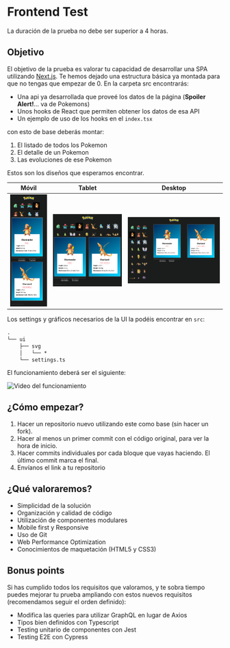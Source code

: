 # Frontend Test

La duración de la prueba no debe ser superior a 4 horas.

## Objetivo

El objetivo de la prueba es valorar tu capacidad de desarrollar una SPA utilizando [Next.js](https://nextjs.org/).
Te hemos dejado una estructura básica ya montada para que no tengas que empezar de 0. En la carpeta src encontrarás:

* Una api ya desarrollada que proveé los datos de la página (**Spoiler Alert!**... va de Pokemons)
* Unos hooks de React que permiten obtener los datos de esa API
* Un ejemplo de uso de los hooks en el `index.tsx`

con esto de base deberás montar:

1. El listado de todos los Pokemon
2. El detalle de un Pokemon
3. Las evoluciones de ese Pokemon

Estos son los diseños que esperamos encontrar.

| Móvil | Tablet | Desktop |
|---|---|---|
| ![Diseño en móvil](docs/mobile.png) | ![Diseño en tablet](docs/tablet.png) | ![Diseño en desktop](docs/desktop.png) |

Los settings y gráficos necesarios de la UI la podéis encontrar en `src`:

```
.
└── ui
    ├── svg
    │   └── *
    └── settings.ts
```

El funcionamiento deberá ser el siguiente:

![Video del funcionamiento](docs/function.gif)

## ¿Cómo empezar?

1. Hacer un repositorio nuevo utilizando este como base (sin hacer un fork).
2. Hacer al menos un primer commit con el código original, para ver la hora de inicio.
3. Hacer commits individuales por cada bloque que vayas haciendo. El último commit marca el final.
4. Envíanos el link a tu repositorio

## ¿Qué valoraremos?

* Simplicidad de la solución
* Organización y calidad de código
* Utilización de componentes modulares
* Mobile first y Responsive
* Uso de Git
* Web Performance Optimization
* Conocimientos de maquetación (HTML5 y CSS3)

## Bonus points

Si has cumplido todos los requisitos que valoramos, y te sobra tiempo puedes mejorar tu prueba ampliando con estos nuevos requisitos (recomendamos seguir el orden definido):

* Modifica las queries para utilizar GraphQL en lugar de Axios
* Tipos bien definidos con Typescript
* Testing unitario de componentes con Jest
* Testing E2E con Cypress
